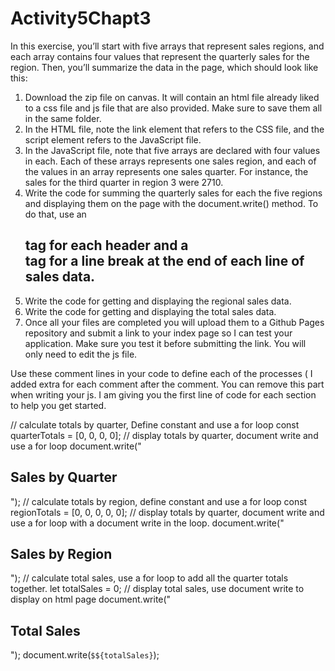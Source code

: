 # Activity5Chapt3

In this exercise, you’ll start with five arrays that represent sales regions, and each array contains four values that represent the quarterly sales for the region. Then, you’ll summarize the data in the page, which should look like this:


1. Download the zip file on canvas. It will contain an html file already liked to a css file and js file that are also provided. Make sure to save them all in the same folder.
2. In the HTML file, note the link element that refers to the CSS file, and the script element refers to the JavaScript file.
3. In the JavaScript file, note that five arrays are declared with four values in each. Each of these arrays represents one sales region, and each of the values in an array represents one sales quarter. For instance, the sales for the third quarter in region 3 were 2710.
4. Write the code for summing the quarterly sales for each the five regions and displaying them on the page with the document.write() method. To do that, use an <h2> tag for each header and a <br> tag for a line break at the end of each line of sales data.
5. Write the code for getting and displaying the regional sales data.
6. Write the code for getting and displaying the total sales data.
7. Once all your files are completed you will upload them to a Github Pages repository and submit a link to your index page so I can test your application. Make sure you test it before submitting the link.
You will only need to edit the js file.



  
Use these comment lines in your code to define each of the processes ( I added extra for each comment after the comment. You can remove this part when writing your js. I am giving you the first line of code for each section to help you get started.

// calculate totals by quarter, Define constant and use a for loop const quarterTotals = [0, 0, 0, 0];
// display totals by quarter, document write and use a for loop document.write("<h2>Sales by Quarter</h2>");
// calculate totals by region, define constant and use a for loop const regionTotals = [0, 0, 0, 0, 0];
// display totals by quarter, document write and use a for loop with a document write in the loop.
document.write("<h2>Sales by Region</h2>");
// calculate total sales, use a for loop to add all the quarter totals together.
let totalSales = 0;
// display total sales, use document write to display on html page document.write("<h2>Total Sales</h2>"); document.write(`$${totalSales}`);
